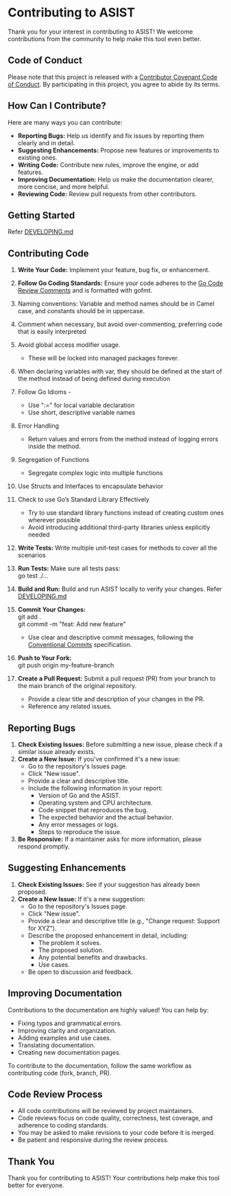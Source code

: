 # **Contributing to ASIST**

Thank you for your interest in contributing to ASIST\! We welcome contributions from the community to help make this tool even better.

## **Code of Conduct**

Please note that this project is released with a [Contributor Covenant Code of Conduct](https://github.com/certinia/asist/CODE_OF_CONDUCT.md). By participating in this project, you agree to abide by its terms.

## **How Can I Contribute?**

Here are many ways you can contribute:

* **Reporting Bugs:** Help us identify and fix issues by reporting them clearly and in detail.  
* **Suggesting Enhancements:** Propose new features or improvements to existing ones.  
* **Writing Code:** Contribute new rules, improve the engine, or add features.  
* **Improving Documentation:** Help us make the documentation clearer, more concise, and more helpful.  
* **Reviewing Code:** Review pull requests from other contributors.

## **Getting Started**
Refer [DEVELOPING.md](https://github.com/certinia/asist/DEVELOPING.md)

## **Contributing Code**

1. **Write Your Code:** Implement your feature, bug fix, or enhancement.  
2. **Follow Go Coding Standards:** Ensure your code adheres to the [Go Code Review Comments](https://go.dev/wiki/CodeReviewComments) and is formatted with gofmt.  
3. Naming conventions: Variable and method names should be in Camel case, and constants should be in uppercase.  
4. Comment when necessary, but avoid over-commenting, preferring code that is easily interpreted   
5. Avoid global access modifier usage.  
   * These will be locked into managed packages forever.  
6. When declaring variables with var, they should be defined at the start of the method instead of being defined during execution  
7. Follow Go Idioms \-   
   * Use ":=" for local variable declaration  
   * Use short, descriptive variable names  
8. Error Handling  
   * Return values and errors from the method instead of logging errors inside the method.  
9. Segregation of Functions   
   * Segregate complex logic into multiple functions  
10. Use Structs and Interfaces to encapsulate behavior  
11. Check to use Go’s Standard Library Effectively   
    * Try to use standard library functions instead of creating custom ones wherever possible  
    * Avoid introducing additional third-party libraries unless explicitly needed  
12. **Write Tests:** Write multiple unit-test cases for methods to cover all the scenarios  
13. **Run Tests:** Make sure all tests pass:  
    go test ./...
14. **Build and Run:** Build and run ASIST locally to verify your changes. Refer [DEVELOPING.md](https://github.com/certinia/asist/DEVELOPING.md)
15. **Commit Your Changes:**  
    git add .  
    git commit \-m "feat: Add new feature"

    * Use clear and descriptive commit messages, following the [Conventional Commits](https://www.conventionalcommits.org/en/v1.0.0/) specification.  
16. **Push to Your Fork:**  
    git push origin my-feature-branch

17. **Create a Pull Request:** Submit a pull request (PR) from your branch to the main branch of the original repository.  
    * Provide a clear title and description of your changes in the PR.  
    * Reference any related issues.

## **Reporting Bugs**

1. **Check Existing Issues:** Before submitting a new issue, please check if a similar issue already exists.  
2. **Create a New Issue:** If you've confirmed it's a new issue:  
   * Go to the repository's Issues page.  
   * Click "New issue".  
   * Provide a clear and descriptive title.  
   * Include the following information in your report:  
     * Version of Go and the ASIST.  
     * Operating system and CPU architecture.  
     * Code snippet that reproduces the bug.  
     * The expected behavior and the actual behavior.  
     * Any error messages or logs.  
     * Steps to reproduce the issue.  
3. **Be Responsive:** If a maintainer asks for more information, please respond promptly.

## **Suggesting Enhancements**

1. **Check Existing Issues:** See if your suggestion has already been proposed.  
2. **Create a New Issue:** If it's a new suggestion:  
   * Go to the repository's Issues page.  
   * Click "New issue".  
   * Provide a clear and descriptive title (e.g., "Change request: Support for XYZ").  
   * Describe the proposed enhancement in detail, including:  
     * The problem it solves.  
     * The proposed solution.  
     * Any potential benefits and drawbacks.  
     * Use cases.  
   * Be open to discussion and feedback.

## **Improving Documentation**

Contributions to the documentation are highly valued\! You can help by:

* Fixing typos and grammatical errors.  
* Improving clarity and organization.  
* Adding examples and use cases.  
* Translating documentation.  
* Creating new documentation pages.

To contribute to the documentation, follow the same workflow as contributing code (fork, branch, PR).

## **Code Review Process**

* All code contributions will be reviewed by project maintainers.  
* Code reviews focus on code quality, correctness, test coverage, and adherence to coding standards.  
* You may be asked to make revisions to your code before it is merged.  
* Be patient and responsive during the review process.

## **Thank You**

Thank you for contributing to ASIST! Your contributions help make this tool better for everyone.